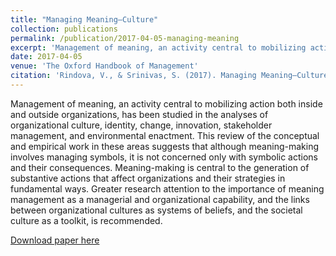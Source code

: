 ```yaml
---
title: "Managing Meaning—Culture"
collection: publications
permalink: /publication/2017-04-05-managing-meaning
excerpt: 'Management of meaning, an activity central to mobilizing action both inside and outside organizations, has been studied in the analyses of organizational culture, identity, change, innovation, stakeholder management, and environmental enactment. This review of the conceptual and empirical work in these areas suggests that although meaning-making involves managing symbols, it is not concerned only with symbolic actions and their consequences. Meaning-making is central to the generation of substantive actions that affect organizations and their strategies in fundamental ways. Greater research attention to the importance of meaning management as a managerial and organizational capability, and the links between organizational cultures as systems of beliefs, and the societal culture as a toolkit, is recommended.'
date: 2017-04-05
venue: 'The Oxford Handbook of Management'
citation: 'Rindova, V., & Srinivas, S. (2017). Managing Meaning—Culture. In A. Wilkinson, S. J. Armstrong, & M. Lounsbury (Eds.), The Oxford Handbook of Management (pp. 256–275). Oxford University Press. https://doi.org/10.1093/oxfordhb/9780198708612.013.14.'
---
```

Management of meaning, an activity central to mobilizing action both inside and outside organizations, has been studied in the analyses of organizational culture, identity, change, innovation, stakeholder management, and environmental enactment. This review of the conceptual and empirical work in these areas suggests that although meaning-making involves managing symbols, it is not concerned only with symbolic actions and their consequences. Meaning-making is central to the generation of substantive actions that affect organizations and their strategies in fundamental ways. Greater research attention to the importance of meaning management as a managerial and organizational capability, and the links between organizational cultures as systems of beliefs, and the societal culture as a toolkit, is recommended.

[Download paper here](https://academic.oup.com/edited-volume/28075/chapter-abstract/212090229?redirectedFrom=fulltext)

